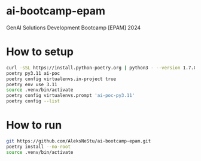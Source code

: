 # ai-bootcamp-epam
GenAI Solutions Development Bootcamp [EPAM] 2024

# How to setup
```sh
curl -sSL https://install.python-poetry.org | python3 - --version 1.7.0
poetry py3.11 ai-poc
poetry config virtualenvs.in-project true
poetry env use 3.11
source .venv/bin/activate
poetry config virtualenvs.prompt 'ai-poc-py3.11'
poetry config --list
```

# How to run
```sh
git https://github.com/AleksNeStu/ai-bootcamp-epam.git
poetry install --no-root
source .venv/bin/activate
```